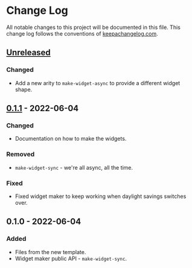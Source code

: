 # Change Log
All notable changes to this project will be documented in this file. This change log follows the conventions of [keepachangelog.com](http://keepachangelog.com/).

## [Unreleased]
### Changed
- Add a new arity to `make-widget-async` to provide a different widget shape.

## [0.1.1] - 2022-06-04
### Changed
- Documentation on how to make the widgets.

### Removed
- `make-widget-sync` - we're all async, all the time.

### Fixed
- Fixed widget maker to keep working when daylight savings switches over.

## 0.1.0 - 2022-06-04
### Added
- Files from the new template.
- Widget maker public API - `make-widget-sync`.

[Unreleased]: https://sourcehost.site/your-name/creador-pruebas/compare/0.1.1...HEAD
[0.1.1]: https://sourcehost.site/your-name/creador-pruebas/compare/0.1.0...0.1.1
